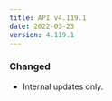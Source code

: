 ```yaml
---
title: API v4.119.1
date: 2022-03-23
version: 4.119.1
---
```


### Changed

- Internal updates only.
